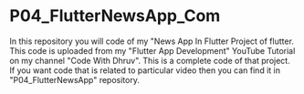 # P04_FlutterNewsApp_Com
In this repository you will code of my "News App In Flutter Project of flutter. This code is uploaded from my "Flutter App Development" YouTube Tutorial on my channel "Code With Dhruv". This is a complete code of that project. If you want code that is related to particular video then you can find it in "P04_FlutterNewsApp" repository.

